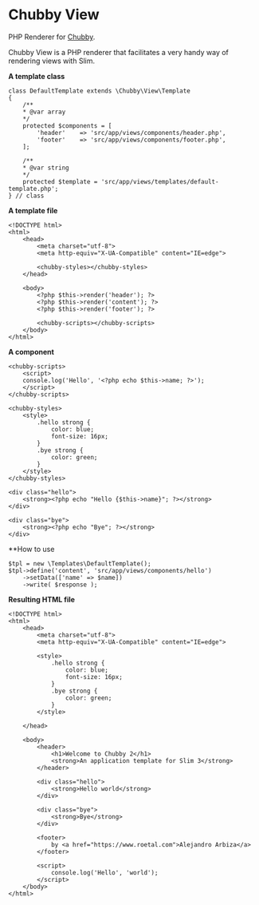 # Chubby View
PHP Renderer for [Chubby](https://github.com/a3gz/chubby).

Chubby View is a PHP renderer that facilitates a very handy way of rendering views with Slim. 

**A template class**

    class DefaultTemplate extends \Chubby\View\Template 
    {
        /**
        * @var array
        */
        protected $components = [
            'header'    => 'src/app/views/components/header.php',
            'footer'    => 'src/app/views/components/footer.php',
        ];

        /**
        * @var string 
        */
        protected $template = 'src/app/views/templates/default-template.php';
    } // class

**A template file**

    <!DOCTYPE html>
    <html>
        <head>
            <meta charset="utf-8">
            <meta http-equiv="X-UA-Compatible" content="IE=edge">

            <chubby-styles></chubby-styles>
        </head>
        
        <body>
            <?php $this->render('header'); ?>
            <?php $this->render('content'); ?>
            <?php $this->render('footer'); ?>

            <chubby-scripts></chubby-scripts>
        </body>
    </html>

**A component**

    <chubby-scripts>
        <script>
        console.log('Hello', '<?php echo $this->name; ?>');
        </script>
    </chubby-scripts>

    <chubby-styles>
        <style>
            .hello strong {
                color: blue; 
                font-size: 16px;
            }
            .bye strong {
                color: green;
            }
        </style>
    </chubby-styles>

    <div class="hello">
        <strong><?php echo "Hello {$this->name}"; ?></strong>
    </div>

    <div class="bye">
        <strong><?php echo "Bye"; ?></strong>
    </div>

**How to use 

    $tpl = new \Templates\DefaultTemplate();
    $tpl->define('content', 'src/app/views/components/hello')
        ->setData(['name' => $name])
        ->write( $response );

**Resulting HTML file**

    <!DOCTYPE html>
    <html>
        <head>
            <meta charset="utf-8">
            <meta http-equiv="X-UA-Compatible" content="IE=edge">

            <style>
                .hello strong {
                    color: blue; 
                    font-size: 16px;
                }
                .bye strong {
                    color: green;
                }
            </style>

        </head>
        
        <body>
            <header>
                <h1>Welcome to Chubby 2</h1>
                <strong>An application template for Slim 3</strong>
            </header>        

            <div class="hello">
                <strong>Hello world</strong>
            </div>

            <div class="bye">
                <strong>Bye</strong>
            </div>

            <footer>
                by <a href="https://www.roetal.com">Alejandro Arbiza</a>
            </footer>
            
            <script>
                console.log('Hello', 'world');
            </script>
        </body>
    </html>
